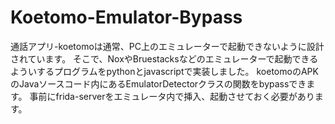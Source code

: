# Koetomo-Emulator-Bypass
通話アプリ-koetomoは通常、PC上のエミュレーターで起動できないように設計されています。
そこで、NoxやBruestacksなどのエミュレーターで起動できるよういするプログラムをpythonとjavascriptで実装しました。
koetomoのAPKのJavaソースコード内にあるEmulatorDetectorクラスの関数をbypassできます。
事前にfrida-serverをエミュレータ内で挿入、起動させておく必要があります。

